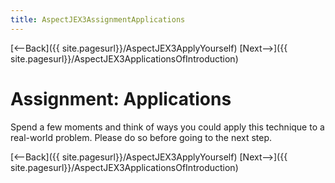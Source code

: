 ```yaml
---
title: AspectJEX3AssignmentApplications
---
```

[<--Back]({{ site.pagesurl}}/AspectJEX3ApplyYourself) [Next-->]({{ site.pagesurl}}/AspectJEX3ApplicationsOfIntroduction)

# Assignment: Applications
Spend a few moments and think of ways you could apply this technique to a real-world problem. Please do so before going to the next step.

[<--Back]({{ site.pagesurl}}/AspectJEX3ApplyYourself) [Next-->]({{ site.pagesurl}}/AspectJEX3ApplicationsOfIntroduction)